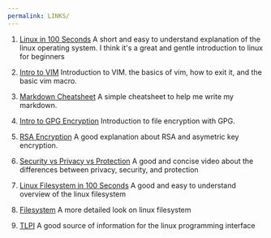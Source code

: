 ```yaml
---
permalink: LINKS/
---
```


1. [Linux in 100 Seconds](https://www.youtube.com/watch?v=rrB13utjYV4&pp=ygUOZmlyZXNoaXAgbGludXg%3D)
A short and easy to understand explanation of the linux operating system. I think it's a great and gentle introduction to linux for beginners

2. [Intro to VIM](https://www.youtube.com/watch?v=-txKSRn0qeA&pp=ygUPdmltIGluIDEwMCBzZXRj)
Introduction to VIM. the basics of vim, how to exit it, and the basic vim macro.

3. [Markdown Cheatsheet](https://github.com/adam-p/markdown-here/wiki/Markdown-Cheatsheet)
A simple cheatsheet to help me write my markdown.

4. [Intro to GPG Encryption](https://www.youtube.com/watch?v=DMGIlj7u7Eo&pp=ygUNcnNhIGxpbnV4IGdwZw%3D%3D)
Introduction to file encryption with GPG.

5. [RSA Encryption](https://www.youtube.com/watch?v=819cUtO2cwo&pp=ygUJcnNhIGxpbnV4)
A good explanation about RSA and asymetric key encryption.

6. [Security vs Privacy vs Protection](https://www.youtube.com/watch?v=Abta0j826Bk)
A good and concise video about the differences between privacy, security, and protection

7. [Linux Filesystem in 100 Seconds](https://www.youtube.com/watch?v=42iQKuQodW4&pp=ygURbGludXggZmlsZSBzeXN0ZW0%3D)
A good and easy to understand overview of the linux filesystem

8. [Filesystem](https://www.youtube.com/watch?v=A3G-3hp88mo&pp=ygURbGludXggZmlsZSBzeXN0ZW0%3D)
A more detailed look on linux filesystem

9. [TLPI](https://man7.org/tlpi/)
A good source of information for the linux programming interface

